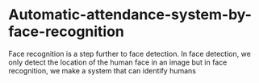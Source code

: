 # Automatic-attendance-system-by-face-recognition
Face recognition is a step further to face detection. In face detection, we only detect the location of the human face in an image but in face recognition, we make a system that can identify humans
